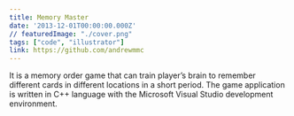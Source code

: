 ```yaml
---
title: Memory Master
date: '2013-12-01T00:00:00.000Z'
// featuredImage: "./cover.png"
tags: ["code", "illustrator"]
link: https://github.com/andrewmmc
---
```


It is a memory order game that can train player’s brain to remember different cards in different locations in a short period. The game application is written in C++ language with the Microsoft Visual Studio development environment.
